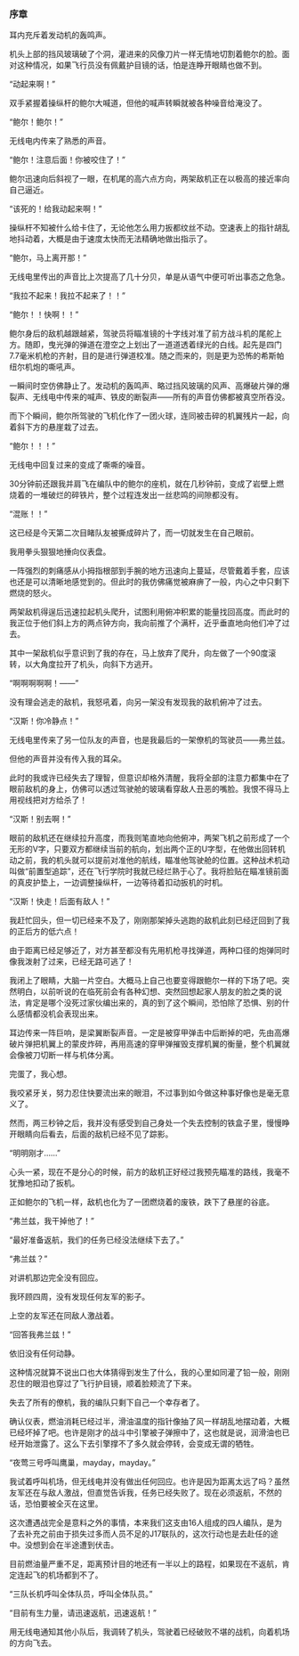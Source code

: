 ### 序章

耳内充斥着发动机的轰鸣声。

机头上部的挡风玻璃破了个洞，灌进来的风像刀片一样无情地切割着鲍尔的脸。面对这种情况，如果飞行员没有佩戴护目镜的话，怕是连睁开眼睛也做不到。

“动起来啊！”

双手紧握着操纵杆的鲍尔大喊道，但他的喊声转瞬就被各种噪音给淹没了。

“鲍尔！鲍尔！”

无线电内传来了熟悉的声音。

“鲍尔！注意后面！你被咬住了！”

鲍尔迅速向后斜视了一眼，在机尾的高六点方向，两架敌机正在以极高的接近率向自己逼近。

“该死的！给我动起来啊！”

操纵杆不知被什么给卡住了，无论他怎么用力扳都纹丝不动。空速表上的指针胡乱地抖动着，大概是由于速度太快而无法精确地做出指示了。

“鲍尔，马上离开那！”

无线电里传出的声音比上次提高了几十分贝，单是从语气中便可听出事态之危急。

“我拉不起来！我拉不起来了！！”

“鲍尔！！快啊！！”

鲍尔身后的敌机越跟越紧，驾驶员将瞄准镜的十字线对准了前方战斗机的尾舵上方。随即，曳光弹的弹道在澄空之上划出了一道道透着绿光的白线。起先是四门7.7毫米机枪的齐射，目的是进行弹道校准。随之而来的，则是更为恐怖的希斯帕纽尔机炮的嘶吼声。

一瞬间时空仿佛静止了。发动机的轰鸣声、略过挡风玻璃的风声、高爆破片弹的爆裂声、无线电中传来的喊声、铁皮的断裂声——所有的声音仿佛都被真空所吞没。

而下个瞬间，鲍尔所驾驶的飞机化作了一团火球，连同被击碎的机翼残片一起，向着斜下方的悬崖栽了过去。

“鲍尔！！！”

无线电中回复过来的变成了嘶嘶的噪音。

30分钟前还跟我并肩飞在编队中的鲍尔的座机，就在几秒钟前，变成了岩壁上燃烧着的一堆破烂的碎铁片，整个过程连发出一丝悲鸣的间隙都没有。

“混账！！”

这已经是今天第二次目睹队友被撕成碎片了，而一切就发生在自己眼前。

我用拳头狠狠地捶向仪表盘。

一阵强烈的刺痛感从小拇指根部到手腕的地方迅速向上蔓延，尽管戴着手套，应该也还是可以清晰地感觉到的。但此时的我仿佛痛觉被麻痹了一般，内心之中只剩下燃烧的怒火。

两架敌机得逞后迅速拉起机头爬升，试图利用俯冲积累的能量找回高度。而此时的我正位于他们斜上方的两点钟方向，我向前推了个满杆，近乎垂直地向他们冲了过去。

其中一架敌机似乎意识到了我的存在，马上放弃了爬升，向左做了一个90度滚转，以大角度拉开了机头，向斜下方逃开。

“啊啊啊啊啊！——”

没有理会逃走的敌机，我怒吼着，向另一架没有发现我的敌机俯冲了过去。

“汉斯！你冷静点！”

无线电里传来了另一位队友的声音，也是我最后的一架僚机的驾驶员——弗兰兹。

但他的声音并没有传入我的耳朵。

此时的我或许已经失去了理智，但意识却格外清醒，我将全部的注意力都集中在了眼前敌机的身上，仿佛可以透过驾驶舱的玻璃看穿敌人丑恶的嘴脸。我恨不得马上用视线把对方给杀了！

“汉斯！别去啊！”

眼前的敌机还在继续拉升高度，而我则笔直地向他俯冲，两架飞机之前形成了一个无形的V字，只要双方都继续当前的航向，划出两个正的U字型，在他做出回转机动之前，我的机头就可以提前对准他的航线，瞄准他驾驶舱的位置。这种战术机动叫做“前置型追踪”，还在飞行学院时我就已经烂熟于心了。我将脸贴在瞄准镜前面的真皮护垫上，一边调整操纵杆，一边等待着扣动扳机的时机。

“汉斯！快走！后面有敌人！”

我赶忙回头，但一切已经来不及了，刚刚那架掉头逃跑的敌机此刻已经迂回到了我的正后方的低六点！

由于距离已经足够近了，对方甚至都没有先用机枪寻找弹道，两种口径的炮弹同时像我泼射了过来，已经无路可逃了！

我闭上了眼睛，大脑一片空白。大概马上自己也要变得跟鲍尔一样的下场了吧。突然明白，以前听说的在临死前会有各种幻想、突然回想起家人朋友的脸之类的说法，肯定是哪个没死过家伙编出来的，真的到了这个瞬间，恐怕除了恐惧、别的什么感情都没机会表现出来。

耳边传来一阵巨响，是梁翼断裂声音。一定是被穿甲弹击中后断掉的吧，先由高爆破片弹把机翼上的蒙皮炸碎，再用高速的穿甲弹摧毁支撑机翼的衡量，整个机翼就会像被刀切断一样与机体分离。

完蛋了，我心想。

我咬紧牙关，努力忍住快要流出来的眼泪，不过事到如今做这种事好像也是毫无意义了。

然而，两三秒钟之后，我并没有感受到自己身处一个失去控制的铁盒子里，慢慢睁开眼睛向后看去，后面的敌机已经不见了踪影。

“明明刚才……”

心头一紧，现在不是分心的时候，前方的敌机正好经过我预先瞄准的路线，我毫不犹豫地扣动了扳机。

正如鲍尔的飞机一样，敌机也化为了一团燃烧着的废铁，跌下了悬崖的谷底。

“弗兰兹，我干掉他了！”

“最好准备返航，我们的任务已经没法继续下去了。”

“弗兰兹？”

对讲机那边完全没有回应。

我环顾四周，没有发现任何友军的影子。

上空的友军还在同敌人激战着。

“回答我弗兰兹！”

依旧没有任何动静。

这种情况就算不说出口也大体猜得到发生了什么，我的心里如同灌了铅一般，刚刚忍住的眼泪也穿过了飞行护目镜，顺着脸颊流了下来。

失去了所有的僚机，我的编队只剩下自己一个幸存者了。

确认仪表，燃油消耗已经过半，滑油温度的指针像抽了风一样胡乱地摆动着，大概已经坏掉了吧。也许是刚才的战斗中引擎被子弹擦中了，这也就是说，润滑油也已经开始泄露了。这么下去引擎撑不了多久就会停转，会变成无谓的牺牲。

“夜莺三号呼叫鹰巢，mayday，mayday。”

我试着呼叫机场，但无线电并没有做出任何回应。也许是因为距离太远了吗？虽然友军还在与敌人激战，但直觉告诉我，任务已经失败了。现在必须返航，不然的话，恐怕要被全灭在这里。

这次遭遇战完全是意料之外的事情，本来我们这支由16人组成的四人编队，是为了去补充之前由于损失过多而人员不足的J17联队的，这次行动也是去赴任的途中。没想到会在半途遭到伏击。

目前燃油量严重不足，距离预计目的地还有一半以上的路程，如果现在不返航，肯定连起飞的机场都到不了。

“三队长机呼叫全体队员，呼叫全体队员。”

“目前有生力量，请迅速返航，迅速返航！”

用无线电通知其他小队后，我调转了机头，驾驶着已经破败不堪的战机，向着机场的方向飞去。
